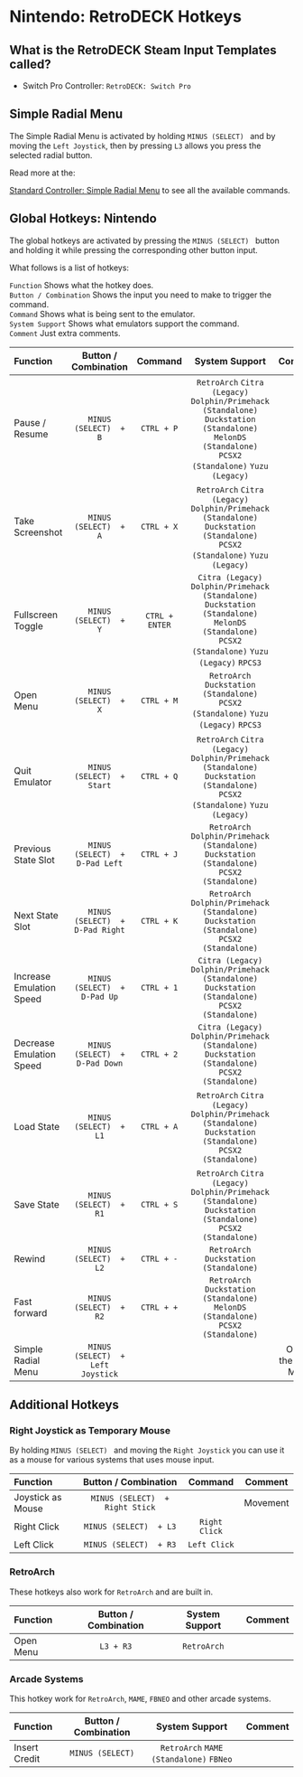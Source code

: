 # Nintendo: RetroDECK Hotkeys

## What is the RetroDECK Steam Input Templates called?

- Switch Pro Controller: `RetroDECK: Switch Pro`

## Simple Radial Menu

The Simple Radial Menu is activated by holding `MINUS (SELECT) ` and by moving the `Left Joystick`, then by pressing `L3` allows you press the selected radial button.

Read more at the:

[Standard Controller: Simple Radial Menu](radial-simple.md) to see all the available commands.

## Global Hotkeys: Nintendo

The global hotkeys are activated by pressing the `MINUS (SELECT) `  button and holding it while pressing the corresponding other button input.

What follows is a list of hotkeys:

`Function` Shows what the hotkey does. <br>
`Button / Combination` Shows the input you need to make to trigger the command. <br>
`Command` Shows what is being sent to the emulator. <br>
`System Support` Shows what emulators support the command. <br>
`Comment` Just extra comments. <br>


| Function                 | Button / Combination|  Command      | System Support     |    Comment |
| :---                    | :---:               | :---:                 |       :---:          |  :---:     |
| Pause / Resume          |   `MINUS (SELECT)  + B`          |   `CTRL + P`          | `RetroArch` `Citra (Legacy)` `Dolphin/Primehack (Standalone)`  `Duckstation (Standalone)`  `MelonDS (Standalone)` `PCSX2 (Standalone)`   `Yuzu (Legacy)`             |            |
| Take Screenshot         |   `MINUS (SELECT)  + A`          |   `CTRL + X`          | `RetroArch` `Citra (Legacy)` `Dolphin/Primehack (Standalone)`  `Duckstation (Standalone)`  `PCSX2 (Standalone)`    `Yuzu (Legacy)`           |            |
| Fullscreen Toggle      |   `MINUS (SELECT)  + Y`          |   `CTRL + ENTER`      | `Citra (Legacy)` `Dolphin/Primehack (Standalone)`  `Duckstation (Standalone)`  `MelonDS (Standalone)` `PCSX2 (Standalone)`   `Yuzu (Legacy)` `RPCS3`            |            |
| Open Menu               |  `MINUS (SELECT)  + X`         |   `CTRL + M`          | `RetroArch` `Duckstation (Standalone)`  `PCSX2 (Standalone)`   `Yuzu (Legacy)`  `RPCS3`                      |
| Quit Emulator           |  `MINUS (SELECT)  + Start`       |   `CTRL + Q`          |`RetroArch` `Citra (Legacy)` `Dolphin/Primehack (Standalone)`  `Duckstation (Standalone)`  `PCSX2 (Standalone)`    `Yuzu (Legacy)`                                   |            | |
| Previous State Slot     |  `MINUS (SELECT)  + D-Pad Left`  |   `CTRL + J`          | `RetroArch` `Dolphin/Primehack (Standalone)`  `Duckstation (Standalone)`  `PCSX2 (Standalone)` |                    |            |
| Next State Slot         |  `MINUS (SELECT)  + D-Pad Right` |   `CTRL + K`          | `RetroArch` `Dolphin/Primehack (Standalone)`  `Duckstation (Standalone)`  `PCSX2 (Standalone)` |
| Increase Emulation Speed     |  `MINUS (SELECT)  + D-Pad Up`  |   `CTRL + 1`          | `Citra (Legacy)` `Dolphin/Primehack (Standalone)`  `Duckstation (Standalone)`  `PCSX2 (Standalone)` |                    |            |
| Decrease Emulation Speed         |  `MINUS (SELECT)  + D-Pad Down` |   `CTRL + 2`          | `Citra (Legacy)` `Dolphin/Primehack (Standalone)`  `Duckstation (Standalone)`  `PCSX2 (Standalone)` |                       |            |
| Load State              |  `MINUS (SELECT)  + L1`          |   `CTRL + A`          | `RetroArch` `Citra (Legacy)` `Dolphin/Primehack (Standalone)`  `Duckstation (Standalone)`  `PCSX2 (Standalone)`                           |            |
| Save State              |  `MINUS (SELECT)  + R1`          |   `CTRL + S`          | `RetroArch` `Citra (Legacy)` `Dolphin/Primehack (Standalone)`  `Duckstation (Standalone)`  `PCSX2 (Standalone)`                         |            |
| Rewind                  |  `MINUS (SELECT)  + L2`          |   `CTRL + -`          | `RetroArch` `Duckstation (Standalone)`                      |            |
| Fast forward            |  `MINUS (SELECT)  + R2`          |   `CTRL + +`          |  `RetroArch` `Duckstation (Standalone)`  `MelonDS (Standalone)` `PCSX2 (Standalone)`                                   |            |
| Simple Radial Menu      |  `MINUS (SELECT)  + Left Joystick`    |                                                                                                   |            |       Opens the Radial Menu  |


## Additional Hotkeys

### Right Joystick as Temporary Mouse

By holding `MINUS (SELECT) ` and moving the `Right Joystick` you can use it as a mouse for various systems that uses mouse input.

| Function                 | Button / Combination| Command      | Comment     |
| :---                    | :---:               | :---:                 |       :---:          |
| Joystick as Mouse        |  `MINUS (SELECT)  + Right Stick`           |            |   Movement  |
| Right Click        |  `MINUS (SELECT)  + L3`          |   `Right Click`               |     |
| Left Click        |  `MINUS (SELECT)  + R3`           |   `Left Click`            |     |

### RetroArch

These hotkeys also work for `RetroArch` and are built in.

| Function                 | Button / Combination     | System Support     |    Comment |
| :---                    | :---:                    |       :---:          |  :---:     |
| Open Menu               |  `L3 + R3`               |      `RetroArch`     |            |

### Arcade Systems

This hotkey work for `RetroArch`, `MAME`, `FBNEO` and other arcade systems.

| Function                 | Button / Combination     | System Support     |    Comment |
| :---                    | :---:                    |       :---:          |  :---:     |
| Insert Credit           |  `MINUS (SELECT)`                |     `RetroArch`  `MAME (Standalone)` `FBNeo`     |            |
